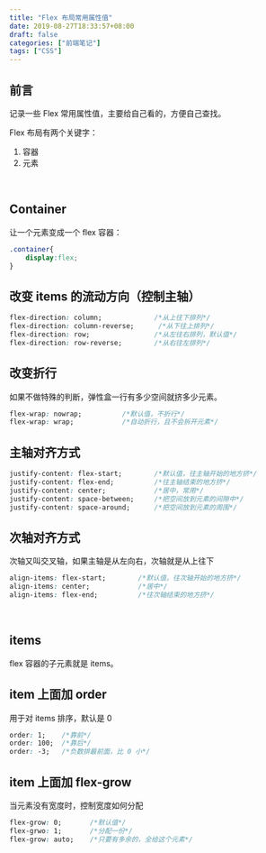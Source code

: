 ```yaml
---
title: "Flex 布局常用属性值"
date: 2019-08-27T18:33:57+08:00
draft: false
categories: ["前端笔记"]
tags: ["CSS"]
---
```


## 前言

记录一些 Flex 常用属性值，主要给自己看的，方便自己查找。

Flex 布局有两个关键字：

1. 容器
2. 元素

&nbsp;

## Container

让一个元素变成一个 flex 容器：

```css
.container{
    display:flex;
}
```

## 改变 items 的流动方向（控制主轴）

```css
flex-direction: column;  			/*从上往下排列*/
flex-direction: column-reverse;      /*从下往上排列*/
flex-direction: row;     			/*从左往右排列，默认值*/
flex-direction: row-reverse;     	/*从右往左排列*/
```

## 改变折行

如果不做特殊的判断，弹性盒一行有多少空间就挤多少元素。

```css
flex-wrap: nowrap;			/*默认值，不折行*/
flex-wrap: wrap;			/*自动折行，且不会拆开元素*/
```

## 主轴对齐方式

```css
justify-content: flex-start;		/*默认值，往主轴开始的地方挤*/
justify-content: flex-end;			/*往主轴结束的地方挤*/
justify-content: center;			/*居中，常用*/
justify-content: space-between;		/*把空间放到元素的间隙中*/
justify-content: space-around;		/*把空间放到元素的周围*/
```

## 次轴对齐方式

次轴又叫交叉轴，如果主轴是从左向右，次轴就是从上往下

```css
align-items: flex-start;		/*默认值，往次轴开始的地方挤*/
align-items: center;			/*居中*/
align-items: flex-end;			/*往次轴结束的地方挤*/
```

&nbsp;

## items

flex 容器的子元素就是 items。

## item 上面加 order

用于对 items 排序，默认是  0

```css
order: 1;    /*靠前*/
order: 100;  /*靠后*/
order: -3;   /*负数排最前面，比 0 小*/
```

## item 上面加 flex-grow

当元素没有宽度时，控制宽度如何分配

```css
flex-grow: 0;		/*默认值*/
flex-grwo: 1;		/*分配一份*/
flex-grow: auto;	/*只要有多余的，全给这个元素*/
```

